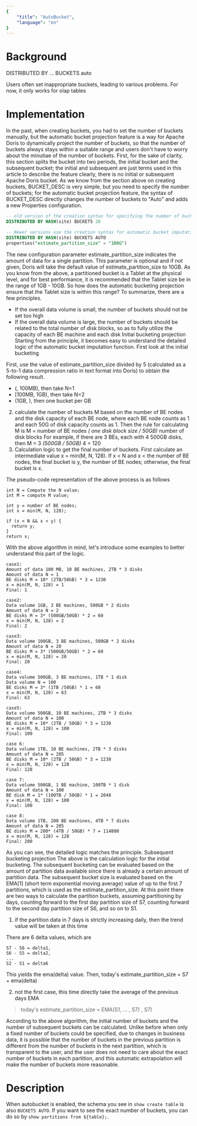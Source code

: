 ```yaml
---
{
    "title": "AutoBucket",
    "language": "en"
}
---
```


<!-- 
Licensed to the Apache Software Foundation (ASF) under one
or more contributor license agreements.  See the NOTICE file
distributed with this work for additional information
regarding copyright ownership.  The ASF licenses this file
to you under the Apache License, Version 2.0 (the
"License"); you may not use this file except in compliance
with the License.  You may obtain a copy of the License at

  http://www.apache.org/licenses/LICENSE-2.0

Unless required by applicable law or agreed to in writing,
software distributed under the License is distributed on an
"AS IS" BASIS, WITHOUT WARRANTIES OR CONDITIONS OF ANY
KIND, either express or implied.  See the License for the
specific language governing permissions and limitations
under the License.
-->

# Background

<version since="1.2.2">

DISTRIBUTED BY ... BUCKETS auto

</version>

Users often set inappropriate buckets, leading to various problems. For now, it only works for olap tables

# Implementation

In the past, when creating buckets, you had to set the number of buckets manually, but the automatic bucket projection feature is a way for Apache Doris to dynamically project the number of buckets, so that the number of buckets always stays within a suitable range and users don't have to worry about the minutiae of the number of buckets.
First, for the sake of clarity, this section splits the bucket into two periods, the initial bucket and the subsequent bucket; the initial and subsequent are just terms used in this article to describe the feature clearly, there is no initial or subsequent Apache Doris bucket.
As we know from the section above on creating buckets, BUCKET_DESC is very simple, but you need to specify the number of buckets; for the automatic bucket projection feature, the syntax of BUCKET_DESC directly changes the number of buckets to "Auto" and adds a new Properties configuration.

```sql
-- old version of the creation syntax for specifying the number of buckets
DISTRIBUTED BY HASH(site) BUCKETS 20

-- Newer versions use the creation syntax for automatic bucket imputation
DISTRIBUTED BY HASH(site) BUCKETS AUTO
properties("estimate_partition_size" = "100G")
```

The new configuration parameter estimate_partition_size indicates the amount of data for a single partition. This parameter is optional and if not given, Doris will take the default value of estimate_partition_size to 10GB.
As you know from the above, a partitioned bucket is a Tablet at the physical level, and for best performance, it is recommended that the Tablet size be in the range of 1GB - 10GB. So how does the automatic bucketing projection ensure that the Tablet size is within this range? To summarize, there are a few principles.

- If the overall data volume is small, the number of buckets should not be set too high
- If the overall data volume is large, the number of buckets should be related to the total number of disk blocks, so as to fully utilize the capacity of each BE machine and each disk
Initial bucketing projection
Starting from the principle, it becomes easy to understand the detailed logic of the automatic bucket imputation function.
First look at the initial bucketing

First, use the value of estimate_partition_size divided by 5 (calculated as a 5-to-1 data compression ratio in text format into Doris) to obtain the following result.

- (, 100MB), then take N=1
- [100MB, 1GB), then take N=2
- (1GB, ), then one bucket per GB

2. calculate the number of buckets M based on the number of BE nodes and the disk capacity of each BE node, where each BE node counts as 1 and each 50G of disk capacity counts as 1. Then the rule for calculating M is
   M = number of BE nodes *( one disk block size / 50GB)* number of disk blocks
  For example, if there are 3 BEs, each with 4 500GB disks, then M = 3 *(500GB / 50GB)* 4 = 120
3. Calculation logic to get the final number of buckets.
First calculate an intermediate value x = min(M, N, 128).
If x < N and x < the number of BE nodes, the final bucket is y, the number of BE nodes; otherwise, the final bucket is x.

The pseudo-code representation of the above process is as follows

```
int N = Compute the N value;
int M = compute M value;

int y = number of BE nodes;
int x = min(M, N, 128);

if (x < N && x < y) {
  return y;
}
return x;
```

With the above algorithm in mind, let's introduce some examples to better understand this part of the logic.

```
case1:
Amount of data 100 MB, 10 BE machines, 2TB * 3 disks
Amount of data N = 1
BE disks M = 10* (2TB/50GB) * 3 = 1230
x = min(M, N, 128) = 1
Final: 1

case2:
Data volume 1GB, 3 BE machines, 500GB * 2 disks
Amount of data N = 2
BE disks M = 3* (500GB/50GB) * 2 = 60
x = min(M, N, 128) = 2
Final: 2

case3:
Data volume 100GB, 3 BE machines, 500GB * 2 disks
Amount of data N = 20
BE disks M = 3* (500GB/50GB) * 2 = 60
x = min(M, N, 128) = 20
Final: 20

case4:
Data volume 500GB, 3 BE machines, 1TB * 1 disk
Data volume N = 100
BE disks M = 3* (1TB /50GB) * 1 = 60
x = min(M, N, 128) = 63
Final: 63

case5:
Data volume 500GB, 10 BE machines, 2TB * 3 disks
Amount of data N = 100
BE disks M = 10* (2TB / 50GB) * 3 = 1230
x = min(M, N, 128) = 100
Final: 100

case 6:
Data volume 1TB, 10 BE machines, 2TB * 3 disks
Amount of data N = 205
BE disks M = 10* (2TB / 50GB) * 3 = 1230
x = min(M, N, 128) = 128
Final: 128

case 7:
Data volume 500GB, 1 BE machine, 100TB * 1 disk
Amount of data N = 100
BE disk M = 1* (100TB / 50GB) * 1 = 2048
x = min(M, N, 128) = 100
Final: 100

case 8:
Data volume 1TB, 200 BE machines, 4TB * 7 disks
Amount of data N = 205
BE disks M = 200* (4TB / 50GB) * 7 = 114800
x = min(M, N, 128) = 128
Final: 200
```

As you can see, the detailed logic matches the principle.
Subsequent bucketing projection
The above is the calculation logic for the initial bucketing. The subsequent bucketing can be evaluated based on the amount of partition data available since there is already a certain amount of partition data. The subsequent bucket size is evaluated based on the EMA[1] (short term exponential moving average) value of up to the first 7 partitions, which is used as the estimate_partition_size. At this point there are two ways to calculate the partition buckets, assuming partitioning by days, counting forward to the first day partition size of S7, counting forward to the second day partition size of S6, and so on to S1.

1. if the partition data in 7 days is strictly increasing daily, then the trend value will be taken at this time

There are 6 delta values, which are

```
S7 - S6 = delta1,
S6 - S5 = delta2,
...
S2 - S1 = delta6
```

This yields the ema(delta) value.
Then, today's estimate_partition_size = S7 + ema(delta)

2. not the first case, this time directly take the average of the previous days EMA

> today's estimate_partition_size = EMA(S1, ... , S7) , S7)

According to the above algorithm, the initial number of buckets and the number of subsequent buckets can be calculated. Unlike before when only a fixed number of buckets could be specified, due to changes in business data, it is possible that the number of buckets in the previous partition is different from the number of buckets in the next partition, which is transparent to the user, and the user does not need to care about the exact number of buckets in each partition, and this automatic extrapolation will make the number of buckets more reasonable.

# Description

When autobucket is enabled, the schema you see in `show create table` is also `BUCKETS AUTO`. If you want to see the exact number of buckets, you can do so by `show partitions from ${table};`.
